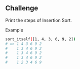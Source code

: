 <h2>Challenge</h2>

Print the steps of Insertion Sort.

Example

```sh
sort_itself([1, 4, 3, 6, 9, 2])
# => 1 4 3 6 9 2
#    1 3 4 6 9 2
#    1 3 4 6 9 2
#    1 3 4 6 9 2
#    1 2 3 4 6 9
```
